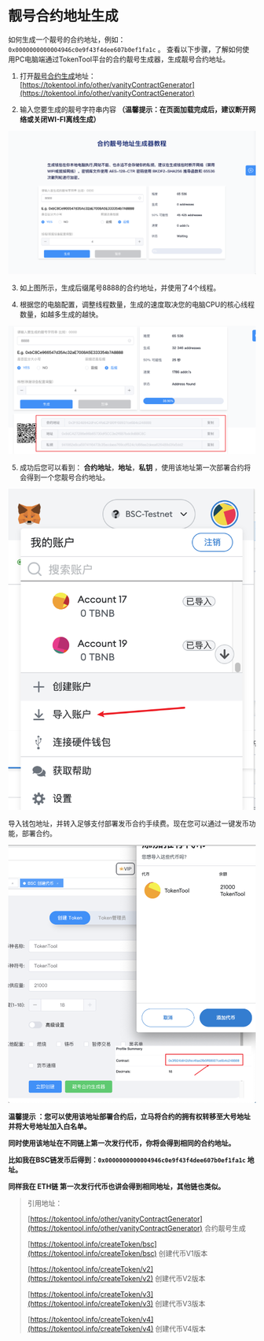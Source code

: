 # 靓号合约地址生成

如何生成一个靓号的合约地址，例如：``0x0000000000004946c0e9f43f4dee607b0ef1fa1c`` 。
查看以下步骤，了解如何使用PC电脑端通过TokenTool平台的合约靓号生成器，生成靓号合约地址。

1. 打开[靓号合约生成](https://tokentool.info/other/vanityContractGenerator)地址：[https://tokentool.info/other/vanityContractGenerator](https://tokentool.info/other/vanityContractGenerator)

2. 输入您要生成的靓号字符串内容 **（温馨提示：在页面加载完成后，建议断开网络或关闭WI-FI离线生成）**


![vanityContract](../.gitbook/assets/other/vanity/Snipaste_2022-12-23_17-12-18.png)


3. 如上图所示，生成后缀尾号8888的合约地址，并使用了4个线程。

4. 根据您的电脑配置，调整线程数量，生成的速度取决您的电脑CPU的核心线程数量，如越多生成的越快。

![vanityContract](../.gitbook/assets/other/vanity/Snipaste_2022-12-23_17-24-36.png)



5. 成功后您可以看到： **合约地址**，**地址**，**私钥**  ，使用该地址第一次部署合约将会得到一个您靓号合约地址。



![vanityContract](../.gitbook/assets/other/vanity/Snipaste_2022-12-23_17-38-17.png)



导入钱包地址，并转入足够支付部署发币合约手续费。现在您可以通过一键发币功能，部署合约。



![vanityContract](../.gitbook/assets/other/vanity/Snipaste_2022-12-23_17-45-57.png)

**温馨提示 ：您可以使用该地址部署合约后，立马将合约的拥有权转移至大号地址并将大号地址加入白名单。**

**同时使用该地址在不同链上第一次发行代币，你将会得到相同的合约地址。**

**比如我在BSC链发币后得到：`0x0000000000004946c0e9f43f4dee607b0ef1fa1c` 地址。**

**同样我在 ETH链 第一次发行代币也讲会得到相同地址，其他链也类似。**







> 引用地址：
>
> [https://tokentool.info/other/vanityContractGenerator](https://tokentool.info/other/vanityContractGenerator) 合约靓号生成
>
> [https://tokentool.info/createToken/bsc](https://tokentool.info/createToken/bsc) 创建代币V1版本
>
> [https://tokentool.info/createToken/v2](https://tokentool.info/createToken/v2) 创建代币V2版本
>
> [https://tokentool.info/createToken/v3](https://tokentool.info/createToken/v3) 创建代币V3版本
>
> [https://tokentool.info/createToken/v4](https://tokentool.info/createToken/v4) 创建代币V4版本


